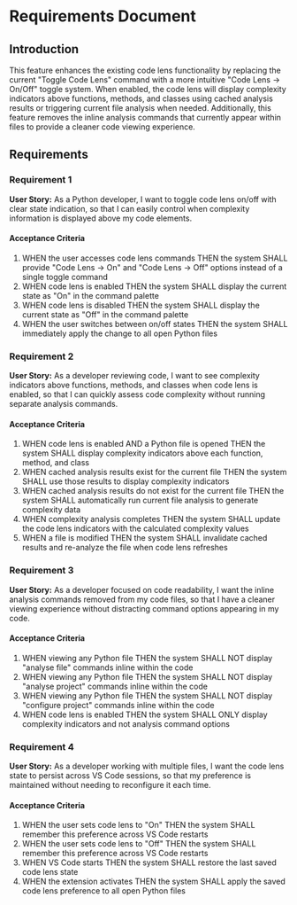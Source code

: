 # Requirements Document

## Introduction

This feature enhances the existing code lens functionality by replacing the current "Toggle Code Lens" command with a more intuitive "Code Lens -> On/Off" toggle system. When enabled, the code lens will display complexity indicators above functions, methods, and classes using cached analysis results or triggering current file analysis when needed. Additionally, this feature removes the inline analysis commands that currently appear within files to provide a cleaner code viewing experience.

## Requirements

### Requirement 1

**User Story:** As a Python developer, I want to toggle code lens on/off with clear state indication, so that I can easily control when complexity information is displayed above my code elements.

#### Acceptance Criteria

1. WHEN the user accesses code lens commands THEN the system SHALL provide "Code Lens -> On" and "Code Lens -> Off" options instead of a single toggle command
2. WHEN code lens is enabled THEN the system SHALL display the current state as "On" in the command palette
3. WHEN code lens is disabled THEN the system SHALL display the current state as "Off" in the command palette
4. WHEN the user switches between on/off states THEN the system SHALL immediately apply the change to all open Python files

### Requirement 2

**User Story:** As a developer reviewing code, I want to see complexity indicators above functions, methods, and classes when code lens is enabled, so that I can quickly assess code complexity without running separate analysis commands.

#### Acceptance Criteria

1. WHEN code lens is enabled AND a Python file is opened THEN the system SHALL display complexity indicators above each function, method, and class
2. WHEN cached analysis results exist for the current file THEN the system SHALL use those results to display complexity indicators
3. WHEN cached analysis results do not exist for the current file THEN the system SHALL automatically run current file analysis to generate complexity data
4. WHEN complexity analysis completes THEN the system SHALL update the code lens indicators with the calculated complexity values
5. WHEN a file is modified THEN the system SHALL invalidate cached results and re-analyze the file when code lens refreshes

### Requirement 3

**User Story:** As a developer focused on code readability, I want the inline analysis commands removed from my code files, so that I have a cleaner viewing experience without distracting command options appearing in my code.

#### Acceptance Criteria

1. WHEN viewing any Python file THEN the system SHALL NOT display "analyse file" commands inline within the code
2. WHEN viewing any Python file THEN the system SHALL NOT display "analyse project" commands inline within the code  
3. WHEN viewing any Python file THEN the system SHALL NOT display "configure project" commands inline within the code
4. WHEN code lens is enabled THEN the system SHALL ONLY display complexity indicators and not analysis command options

### Requirement 4

**User Story:** As a developer working with multiple files, I want the code lens state to persist across VS Code sessions, so that my preference is maintained without needing to reconfigure it each time.

#### Acceptance Criteria

1. WHEN the user sets code lens to "On" THEN the system SHALL remember this preference across VS Code restarts
2. WHEN the user sets code lens to "Off" THEN the system SHALL remember this preference across VS Code restarts
3. WHEN VS Code starts THEN the system SHALL restore the last saved code lens state
4. WHEN the extension activates THEN the system SHALL apply the saved code lens preference to all open Python files